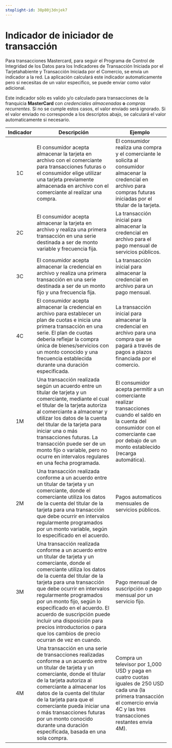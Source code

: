 ```yaml
---
stoplight-id: 38p80j3dnjek7
---
```


# Indicador de iniciador de transacción

Para transacciones Mastercard, para seguir el Programa de Control de Integridad de los Datos para los
Indicadores de Transacción Iniciada por el Tarjetahabiente y Transacción Iniciada por el Comercio, se 
envia un indicador a la red. La aplicación calculará este indicador automaticamente pero si necesitas
de un valor especifico, se puede enviar como valor adicional.

Este indicador sólo es valido y/o calculado para transacciones de la franquicia **MasterCard** con _credenciales almacenadas_ **o** _compras recurrentes_. Si no se cumple estos casos, el valor enviado será ignorado. Si el valor enviado no corresponde a los descriptos abajo, se calculará el valor automaticamente si necesario.

| Indicador | Descripción     | Ejemplo |
|:---------:|-----------------|---------|
| 1C        | El consumidor acepta almacenar la tarjeta en archivo con el comerciante para transacciones futuras o el consumidor elige utilizar una tarjeta previamente almacenada en archivo con el comerciante al realizar una compra.  | El consumidor realiza una compra y el comerciante le solicita al consumidor almacenar la credencial en archivo para compras futuras iniciadas por el titular de la tarjeta.
| 2C        | El consumidor acepta almacenar la tarjeta en archivo y realiza una primera transacción en una serie destinada a ser de monto variable y frecuencia fija.  | La transacción inicial para almacenar la credencial en archivo para el pago mensual de servicios públicos.
| 3C        | El consumidor acepta almacenar la credencial en archivo y realiza una primera transacción en una serie destinada a ser de un monto fijo y una frecuencia fija.  | La transacción inicial para almacenar la credencial en archivo para un pago mensual.
| 4C        | El consumidor acepta almacenar la credencial en archivo para establecer un plan de cuotas e inicia una primera transacción en una serie. El plan de cuotas debería reflejar la compra única de bienes/servicios con un monto conocido y una frecuencia establecida durante una duración especificada. | La transacción inicial para almacenar la credencial en archivo para una compra que se pagará a través de pagos a plazos financiada por el comercio.
| 1M        | Una transacción realizada según un acuerdo entre un titular de tarjeta y un comerciante, mediante el cual el titular de la tarjeta autoriza al comerciante a almacenar y utilizar los datos de la cuenta del titular de la tarjeta para iniciar una o más transacciones futuras. La transacción puede ser de un monto fijo o variable, pero no ocurre en intervalos regulares en una fecha programada.  | El consumidor acepta permitir a un comerciante realizar transacciones cuando el saldo en la cuenta del consumidor con el comerciante cae por debajo de un monto establecido (recarga automática).
| 2M        | Una transacción realizada conforme a un acuerdo entre un titular de tarjeta y un comerciante, donde el comerciante utiliza los datos de la cuenta del titular de la tarjeta para una transacción que debe ocurrir en intervalos regularmente programados por un monto variable, según lo especificado en el acuerdo. | Pagos automaticos mensuales de servicios públicos.
| 3M        | Una transacción realizada conforme a un acuerdo entre un titular de tarjeta y un comerciante, donde el comerciante utiliza los datos de la cuenta del titular de la tarjeta para una transacción que debe ocurrir en intervalos regularmente programados por un monto fijo, según lo especificado en el acuerdo. El acuerdo de suscripción puede incluir una disposición para precios introductorios o para que los cambios de precio ocurran de vez en cuando. | Pago mensual de suscripción o pago mensual por un servicio fijo.
| 4M        | Una transacción en una serie de transacciones realizadas conforme a un acuerdo entre un titular de tarjeta y un comerciante, donde el titular de la tarjeta autoriza al comerciante a almacenar los datos de la cuenta del titular de la tarjeta para que el comerciante pueda iniciar una o más transacciones futuras por un monto conocido durante una duración especificada, basada en una sola compra. | Compra un televisor por 1,000 USD y paga en cuatro cuotas iguales de 250 USD cada una (la primera transacción el comercio envia 4C  y las tres transacciones restantes envia 4M).
